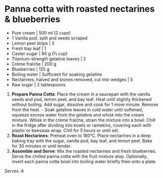 # Panna cotta with roasted nectarines & blueberries

- Pure cream | 500 ml (2 cups)
- 1 Vanilla pod, split and seeds scraped 
- Lemon peel strips | 3
- Fresh bay leaf | 1
- Caster sugar | 80 g (⅓ cup)
- Titanium-strength gelatine leaves | 2
- Crème fraîche | 200 g
- Blueberries | 125 g
- Boiling water | Sufficient for soaking gelatine
- Nectarines, halved and stones removed, cut into wedges | 5 
- Raw sugar | 2 tablespoons


1. **Prepare Panna Cotta**: Place the cream in a saucepan with the vanilla seeds and pod, lemon peel, and bay leaf. Heat until slightly thickened without boiling. Add sugar, dissolve and cook for 1 more minute. Remove from the heat. - Soak gelatine leaves in cold water until softened, squeeze excess water from the gelatine and whisk into the cream mixture. Whisk in the crème fraîche, strain the mixture into a bowl. Chill in the fridge after dividing into bowls or ramekins, covering each with plastic or beeswax wrap. Chill for 5 hours or until set.
2. **Roast Nectarines**: Preheat oven to 180°C. Place nectarines in a deep baking tray with the sugar, vanilla pod, bay leaf, and lemon peel. Bake for 30 minutes or until tender.
3. **Assemble and Serve**: Mix the roasted nectarines and fresh blueberries. Serve the chilled panna cotta with the fruit mixture atop. Optionally, invert each panna cotta bowl into boiling water briefly then onto a plate.


 Serves :4